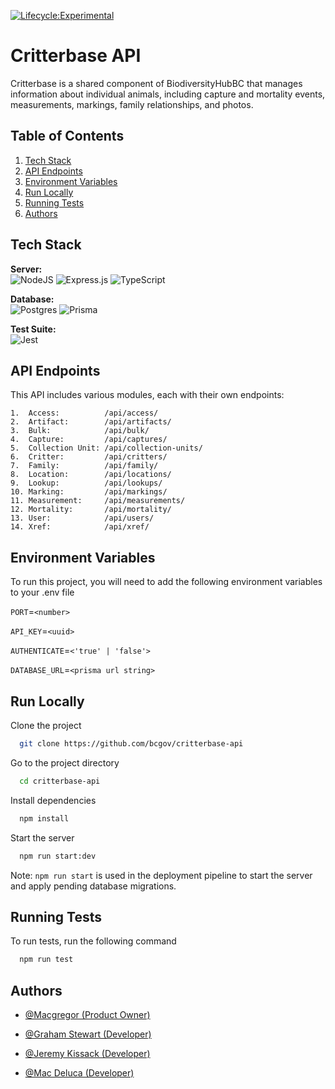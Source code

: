 [![Lifecycle:Experimental](https://img.shields.io/badge/Lifecycle-Experimental-339999)](Redirect-URL)

# Critterbase API

Critterbase is a shared component of BiodiversityHubBC that manages information about individual animals, including capture and mortality events, measurements, markings, family relationships, and photos.

## Table of Contents

1. [Tech Stack](#tech-stack)
2. [API Endpoints](#api-endpoints)
3. [Environment Variables](#environment-variables)
4. [Run Locally](#run-locally)
5. [Running Tests](#running-tests)
6. [Authors](#authors)

## Tech Stack

**Server:** <br />
![NodeJS](https://img.shields.io/badge/node.js-6DA55F?style=for-the-badge&logo=node.js&logoColor=white)
![Express.js](https://img.shields.io/badge/express.js-%23404d59.svg?style=for-the-badge&logo=express&logoColor=%2361DAFB)
![TypeScript](https://img.shields.io/badge/typescript-%23007ACC.svg?style=for-the-badge&logo=typescript&logoColor=white)

**Database:** <br />
![Postgres](https://img.shields.io/badge/postgres-%23316192.svg?style=for-the-badge&logo=postgresql&logoColor=white)
![Prisma](https://img.shields.io/badge/Prisma-3982CE?style=for-the-badge&logo=Prisma&logoColor=white)

**Test Suite:** <br />
![Jest](https://img.shields.io/badge/-jest-%23C21325?style=for-the-badge&logo=jest&logoColor=white)

## API Endpoints

This API includes various modules, each with their own endpoints:

```
1.  Access:          /api/access/
2.  Artifact:        /api/artifacts/
3.  Bulk:            /api/bulk/
4.  Capture:         /api/captures/
5.  Collection Unit: /api/collection-units/
6.  Critter:         /api/critters/
7.  Family:          /api/family/
8.  Location:        /api/locations/
9.  Lookup:          /api/lookups/
10. Marking:         /api/markings/
11. Measurement:     /api/measurements/
12. Mortality:       /api/mortality/
13. User:            /api/users/
14. Xref:            /api/xref/
```

## Environment Variables

To run this project, you will need to add the following environment variables to your .env file

`PORT`=`<number>`

`API_KEY`=`<uuid>`

`AUTHENTICATE`=`<'true' | 'false'>`

`DATABASE_URL`=`<prisma url string>`

## Run Locally

Clone the project

```bash
  git clone https://github.com/bcgov/critterbase-api
```

Go to the project directory

```bash
  cd critterbase-api
```

Install dependencies

```bash
  npm install
```

Start the server

```bash
  npm run start:dev
```

Note: `npm run start` is used in the deployment pipeline to start the server and apply pending database migrations.

## Running Tests

To run tests, run the following command

```bash
  npm run test
```

## Authors

- [@Macgregor (Product Owner)]()

- [@Graham Stewart (Developer)](https://github.com/GrahamS-Quartech)

- [@Jeremy Kissack (Developer)](https://github.com/JeremyQuartech)

- [@Mac Deluca (Developer)](https://github.com/MacQSL)
